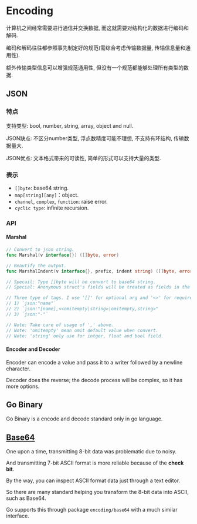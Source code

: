 # Encoding

计算机之间经常需要进行通信并交换数据, 而这就需要对结构化的数据进行编码和解码.

编码和解码往往都参照事先制定好的规范(需综合考虑传输数据量, 传输信息量和通用性).

额外传输类型信息可以增强规范通用性, 但没有一个规范都能够处理所有类型的数据.

## JSON

### 特点

支持类型: bool, number, string, array, object and null.

JSON缺点: 不区分number类型, 浮点数精度可能不理想, 不支持有环结构, 传输数据量大.

JSON优点: 文本格式带来的可读性, 简单的形式可以支持大量的类型.

### 表示

* `[]byte`: base64 string.
* `map[string][any]`：object.
* `channel`, `complex`, `function`: raise error.
* `cyclic type`: infinite recursion.

### API

#### Marshal

```go
// Convert to json string.
func Marshal(v interface{}) ([]byte, error)

// Beautify the output.
func MarshalIndent(v interface{}, prefix, indent string) ([]byte, error)

// Specail: Type []byte will be convert to base64 string.
// Special: Anonymous struct's fields will be treated as fields in the outer struct.

// Three type of tags. I use '[]' for optional arg and '<>' for required arg.
// 1) `json:"name"`
// 2) `json:"[name],<<omitempty|string>|omitempty,string>"
// 3) `json:"-"`

// Note: Take care of usage of ',' above.
// Note: 'omitempty' mean omit default value when convert.
// Note: 'string' only use for intger, float and bool field.
```

#### Encoder and Decoder

Encoder can encode a value and pass it to a writer followed by a newline character.

Decoder does the reverse; the decode process will be complex, so it has more options.

## Go Binary

Go Binary is a encode and decode standard only in go language.

## [Base64](https://www.rfc-editor.org/rfc/rfc8259.html)

One upon a time, transmitting 8-bit data was problematic due to noisy.

And transmitting 7-bit ASCII format is more reliable because of the **check bit**.

By the way, you can inspect ASCII format data just through a text editor.

So there are many standard helping you transform the 8-bit data into ASCII, such as Base64.

Go supports this through package `encoding/base64` with a much similar interface.
